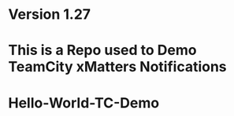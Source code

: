 # Version 1.27

# This is a Repo used to Demo TeamCity xMatters Notifications

# Hello-World-TC-Demo
